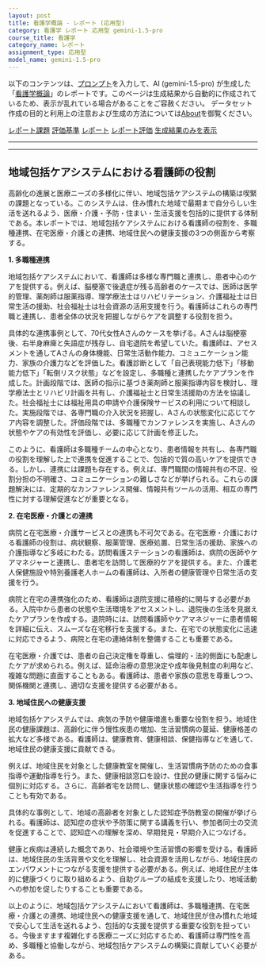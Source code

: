 ```yaml
---
layout: post
title: 看護学概論 - レポート (応用型)
category: 看護学 レポート 応用型 gemini-1.5-pro
course_title: 看護学
category_name: レポート
assignment_type: 応用型
model_name: gemini-1.5-pro
---
```


以下のコンテンツは、[プロンプト](http://127.0.0.1:8000/generated/看護学/gemini-1.5-pro/prompt_レポート-応用型.md)を入力して、AI (gemini-1.5-pro) が生成した「[看護学概論](/contents/看護学/)」のレポートです。このページは生成結果から自動的に作成されているため、表示が乱れている場合があることをご容赦ください。
データセット作成の目的と利用上の注意および生成の方法については[About](/About)を御覧ください。

[レポート課題](../レポート課題-応用型)
[評価基準](../評価基準-応用型)
[レポート](../レポート-応用型)
[レポート評価](../レポート評価-応用型)
[生成結果のみを表示](http://127.0.0.1:8000/generated/看護学/gemini-1.5-pro/レポート-応用型.md)
  

***
***
  
## 地域包括ケアシステムにおける看護師の役割

高齢化の進展と医療ニーズの多様化に伴い、地域包括ケアシステムの構築は喫緊の課題となっている。このシステムは、住み慣れた地域で最期まで自分らしい生活を送れるよう、医療・介護・予防・住まい・生活支援を包括的に提供する体制である。本レポートでは、地域包括ケアシステムにおける看護師の役割を、多職種連携、在宅医療・介護との連携、地域住民への健康支援の3つの側面から考察する。

**1. 多職種連携**

地域包括ケアシステムにおいて、看護師は多様な専門職と連携し、患者中心のケアを提供する。例えば、脳梗塞で後遺症が残る高齢者のケースでは、医師は医学的管理、薬剤師は服薬指導、理学療法士はリハビリテーション、介護福祉士は日常生活の援助、社会福祉士は社会資源の活用支援を行う。看護師はこれらの専門職と連携し、患者全体の状況を把握しながらケアを調整する役割を担う。

具体的な連携事例として、70代女性Aさんのケースを挙げる。Aさんは脳梗塞後、右半身麻痺と失語症が残存し、自宅退院を希望していた。看護師は、アセスメントを通してAさんの身体機能、日常生活動作能力、コミュニケーション能力、家族の介護力などを評価した。看護診断として「自己表現能力低下」「移動能力低下」「転倒リスク状態」などを設定し、多職種と連携したケアプランを作成した。計画段階では、医師の指示に基づき薬剤師と服薬指導内容を検討し、理学療法士とリハビリ計画を共有し、介護福祉士と日常生活援助の方法を協議した。社会福祉士には福祉用具の申請や介護保険サービスの利用について相談した。実施段階では、各専門職の介入状況を把握し、Aさんの状態変化に応じてケア内容を調整した。評価段階では、多職種でカンファレンスを実施し、Aさんの状態やケアの有効性を評価し、必要に応じて計画を修正した。

このように、看護師は多職種チームの中心となり、患者情報を共有し、各専門職の役割を理解した上で連携を促進することで、包括的で質の高いケアを提供できる。しかし、連携には課題も存在する。例えば、専門職間の情報共有の不足、役割分担の不明確さ、コミュニケーションの難しさなどが挙げられる。これらの課題解決には、定期的なカンファレンス開催、情報共有ツールの活用、相互の専門性に対する理解促進などが重要となる。

**2. 在宅医療・介護との連携**

病院と在宅医療・介護サービスとの連携も不可欠である。在宅医療・介護における看護師の役割は、病状観察、服薬管理、医療処置、日常生活の援助、家族への介護指導など多岐にわたる。訪問看護ステーションの看護師は、病院の医師やケアマネジャーと連携し、患者宅を訪問して医療的ケアを提供する。また、介護老人保健施設や特別養護老人ホームの看護師は、入所者の健康管理や日常生活の支援を行う。

病院と在宅の連携強化のため、看護師は退院支援に積極的に関与する必要がある。入院中から患者の状態や生活環境をアセスメントし、退院後の生活を見据えたケアプランを作成する。退院時には、訪問看護師やケアマネジャーに患者情報を詳細に伝え、スムーズな在宅移行を支援する。また、在宅での状態変化に迅速に対応できるよう、病院と在宅の連絡体制を整備することも重要である。

在宅医療・介護では、患者の自己決定権を尊重し、倫理的・法的側面にも配慮したケアが求められる。例えば、延命治療の意思決定や成年後見制度の利用など、複雑な問題に直面することもある。看護師は、患者や家族の意思を尊重しつつ、関係機関と連携し、適切な支援を提供する必要がある。

**3. 地域住民への健康支援**

地域包括ケアシステムでは、病気の予防や健康増進も重要な役割を担う。地域住民の健康課題は、高齢化に伴う慢性疾患の増加、生活習慣病の蔓延、健康格差の拡大など多様である。看護師は、健康教育、健康相談、保健指導などを通して、地域住民の健康支援に貢献できる。

例えば、地域住民を対象とした健康教室を開催し、生活習慣病予防のための食事指導や運動指導を行う。また、健康相談窓口を設け、住民の健康に関する悩みに個別に対応する。さらに、高齢者宅を訪問し、健康状態の確認や生活指導を行うことも有効である。

具体的な事例として、地域の高齢者を対象とした認知症予防教室の開催が挙げられる。看護師は、認知症の症状や予防策に関する講義を行い、参加者同士の交流を促進することで、認知症への理解を深め、早期発見・早期介入につなげる。

健康と疾病は連続した概念であり、社会環境や生活習慣の影響を受ける。看護師は、地域住民の生活背景や文化を理解し、社会資源を活用しながら、地域住民のエンパワメントにつながる支援を提供する必要がある。例えば、地域住民が主体的に健康づくりに取り組めるよう、自助グループの結成を支援したり、地域活動への参加を促したりすることも重要である。

以上のように、地域包括ケアシステムにおいて看護師は、多職種連携、在宅医療・介護との連携、地域住民への健康支援を通して、地域住民が住み慣れた地域で安心して生活を送れるよう、包括的な支援を提供する重要な役割を担っている。今後ますます複雑化する医療ニーズに対応するため、看護師は専門性を高め、多職種と協働しながら、地域包括ケアシステムの構築に貢献していく必要がある。

